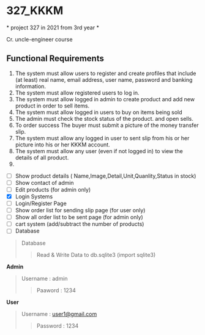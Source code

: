 # 327_KKKM
 \* project 327 in 2021 from 3rd year \*
 
 Cr. uncle-engineer course
 
## Functional Requirements
1. The system must allow users to register and create profiles that include (at least) real name,
email address, user name, password and banking information.
2. The system must allow registered users to log in.
3. The system must allow logged in admin to create product and add new product in order to sell items.
4. The system must allow logged in users to buy on items being sold
5. The admin must check the stock status of the product. and open sells.
6. To order success The buyer must submit a picture of the money transfer slip.
7. The system must allow any logged in user to sent slip from his or her picture into his or her KKKM account.
8. The system must allow any user (even if not logged in) to view the details of all product. 
9. 




- [ ] Show product details ( Name,Image,Detail,Unit,Quanlity,Status in stock)
- [ ] Show contact of admin
- [ ] Edit products (for admin only)
- [x] Login Systems
- [ ] Login/Register Page
- [ ] Show order list for sending slip page (for user only)
- [ ] Show all order list to be sent page (for admin only)
- [ ] cart system (add/subtract the number of products)
- [ ] Database
>Database
>>Read & Write Data to db.sqlite3 (import sqlite3)

**Admin**
>Username : admin
>>Paaword : 1234

**User**

>Username : user1@gmail.com
>>Password : 1234

